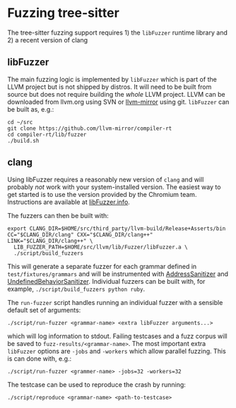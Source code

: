 # Fuzzing tree-sitter

The tree-sitter fuzzing support requires 1) the `libFuzzer` runtime library and 2) a recent version of clang

## libFuzzer

The main fuzzing logic is implemented by `libFuzzer` which is part of the LLVM project but is not shipped by distros. It will need to be built from source but does not require building the _whole_ LLVM project. LLVM can be downloaded from llvm.org using SVN or [llvm-mirror](https://github.com/llvm-mirror/llvm) using git. `libFuzzer` can be built as, e.g.:

```
cd ~/src
git clone https://github.com/llvm-mirror/compiler-rt
cd compiler-rt/lib/fuzzer
./build.sh
```

## clang

Using libFuzzer requires a reasonably new version of `clang` and will probably _not_ work with your system-installed version. The easiest way to get started is to use the version provided by the Chromium team. Instructions are available at [libFuzzer.info](http://libfuzzer.info).

The fuzzers can then be built with:
```
export CLANG_DIR=$HOME/src/third_party/llvm-build/Release+Asserts/bin
CC="$CLANG_DIR/clang" CXX="$CLANG_DIR/clang++" LINK="$CLANG_DIR/clang++" \
  LIB_FUZZER_PATH=$HOME/src/llvm/lib/Fuzzer/libFuzzer.a \
  ./script/build_fuzzers
```

This will generate a separate fuzzer for each grammar defined in `test/fixtures/grammars` and will be instrumented with [AddressSanitizer](https://clang.llvm.org/docs/AddressSanitizer.html) and [UndefinedBehaviorSanitizer](https://clang.llvm.org/docs/UndefinedBehaviorSanitizer.html). Individual fuzzers can be built with, for example, `./script/build_fuzzers python ruby`.

The `run-fuzzer` script handles running an individual fuzzer with a sensible default set of arguments:
```
./script/run-fuzzer <grammar-name> <extra libFuzzer arguments...>
```

which will log information to stdout. Failing testcases and a fuzz corpus will be saved to `fuzz-results/<grammar-name>`. The most important extra `libFuzzer` options are `-jobs` and `-workers` which allow parallel fuzzing. This is can done with, e.g.:
```
./script/run-fuzzer <grammer-name> -jobs=32 -workers=32
```

The testcase can be used to reproduce the crash by running:
```
./script/reproduce <grammar-name> <path-to-testcase>
```
